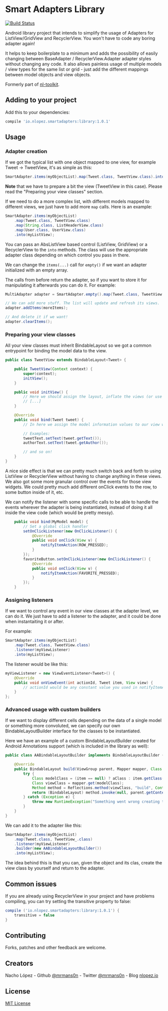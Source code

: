 Smart Adapters Library
======================

[![Build Status](https://travis-ci.org/mrmans0n/smart-adapters.svg?branch=master)](https://travis-ci.org/mrmans0n/smart-adapters)

Android library project that intends to simplify the usage of Adapters for ListView/GridView and RecyclerView. You won't have to code any boring adapter again!

It helps to keep boilerplate to a minimum and adds the possibility of easily changing between BaseAdapter / RecyclerView.Adapter adapter styles without changing any code. It also allows painless usage of multiple models / view types for the same list or grid - just add the different mappings between model objects and view objects.

Formerly part of [nl-toolkit](https://github.com/mrmans0n/nl-toolkit).

Adding to your project
----------------------

Add this to your dependencies:

```groovy
compile 'io.nlopez.smartadapters:library:1.0.1'
```

Usage
-----

### Adapter creation

If we got the typical list with one object mapped to one view, for example Tweet -> TweetView, it's as simple as this:

```java
SmartAdapter.items(myObjectList).map(Tweet.class, TweetView.class).into(myListView);
```

**Note** that we have to prepare a bit the view (TweetView in this case). Please read the "Preparing your view classes" section.

If we need to do a more complex list, with different models mapped to different views, we just have to add more `map` calls. Here is an example:

```java
SmartAdapter.items(myObjectList)
    .map(Tweet.class, TweetView.class)
    .map(String.class, ListHeaderView.class)
    .map(User.class, UserView.class)
    .into(myListView);
```

You can pass an AbsListView based control (ListView, GridView) or a RecyclerView to the `into` methods. The class will use the appropriate adapter class depending on which control you pass in there.

We can change the `items(...)` call for `empty()` if we want an adapter initialized with an empty array.

The calls from before return the adapter, so if you want to store it for manipulating it afterwards you can do it. For example:

```java
MultiAdapter adapter = SmartAdapter.empty().map(Tweet.class, TweetView.class).into(myListView);

// We can add more stuff. The list will update and refresh its views.
adapter.addItems(moreItems);

// And delete it if we want!
adapter.clearItems();
```

### Preparing your view classes

All your view classes must inherit BindableLayout<YourModelClass> so we got a common entrypoint for binding the model data to the view.

```java
public class TweetView extends BindableLayout<Tweet> {

    public TweetView(Context context) {
        super(context);
        initView();
    }

    public void initView() {
        // Here we should assign the layout, inflate the views (or use butterknife or something similar), etc.
        // [...]
    }

    @Override
    public void bind(Tweet tweet) {
        // In here we assign the model information values to our view widgets

        // Examples:
        tweetText.setText(tweet.getText());
        authorText.setText(tweet.getAuthor());

        // and so on!
    }
}
```

A nice side effect is that we can pretty much switch back and forth to using ListView or RecyclerView without having to change anything in these views. We also got some more granular control over the events for those view widgets. We could pretty much add different onClick events to the row, to some button inside of it, etc.

We can notify the listener with some specific calls to be able to handle the events wherever the adapter is being instantiated, instead of doing it all inside the view code (which would be pretty messy).

```java
    public void bind(MyModel model) {
        // Set a global click handler
        setOnClickListener(new OnClickListener() {
            @Override
            public void onClick(View v) {
                notifyItemAction(ROW_PRESSED);
            }
        });
        favoriteButton.setOnClickListener(new OnClickListener() {
            @Override
            public void onClick(View v) {
                notifyItemAction(FAVORITE_PRESSED);
            }
        });
    }
```

### Assigning listeners

If we want to control any event in our view classes at the adapter level, we can do it. We just have to add a listener to the adapter, and it could be done when instantaiting it or after.

For example:

```java
SmartAdapter.items(myObjectList)
    .map(Tweet.class, TweetView.class)
    .listener(myViewListener)
    .into(myListView);
```

The listener would be like this:

```java
myViewListener = new ViewEventListener<Tweet>() {
    @Override
    public void onViewEvent(int actionId, Tweet item, View view) {
        // actionId would be any constant value you used in notifyItemAction.
    }
};
```

### Advanced usage with custom builders

If we want to display different cells depending on the data of a single model or something more convoluted, we can specify our own BindableLayoutBuilder interface for the classes to be instantiated.

Here we have an example of a custom BindableLayoutBuilder created for Android Annotations support (which is included in the library as well):

```java
public class AABindableLayoutBuilder implements BindableLayoutBuilder {

    @Override
    public BindableLayout build(ViewGroup parent, Mapper mapper, Class aClass, Object item) {
        try {
            Class modelClass = (item == null) ? aClass : item.getClass();
            Class viewClass = mapper.get(modelClass);
            Method method = Reflections.method(viewClass, "build", Context.class);
            return (BindableLayout) method.invoke(null, parent.getContext());
        } catch (Exception e) {
            throw new RuntimeException("Something went wrong creating the views", e);
        }
    }
}

```

We can add it to the adapter like this:

```java
SmartAdapter.items(myObjectList)
    .map(Tweet.class, TweetView_.class)
    .listener(myViewListener)
    .builder(new AABindableLayoutBuilder())
    .into(myListView);
```

The idea behind this is that you can, given the object and its clas, create the view class by yourself and return to the adapter.

Common issues
-------------

If you are already using RecyclerView in your project and have problems compiling, you can try setting the transitive property to false:

```groovy
compile ('io.nlopez.smartadapters:library:1.0.1') {
    transitive = false
}
```

Contributing
------------
Forks, patches and other feedback are welcome.

Creators
--------

Nacho López - Github [@mrmans0n](https://github.com/mrmans0n) - Twitter [@mrmans0n](https://twitter.com/mrmans0n) - Blog [nlopez.io](http://nlopez.io)

License
-------

[MIT License](LICENSE)
